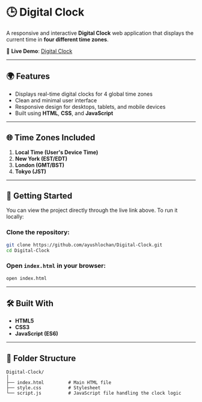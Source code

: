 # 🕒 Digital Clock

A responsive and interactive **Digital Clock** web application that displays the current time in **four different time zones**.

🔗 **Live Demo**: [Digital Clock](https://ayushlochan.github.io/Digital-Clock/)

---

## 🌍 Features

* Displays real-time digital clocks for 4 global time zones
* Clean and minimal user interface
* Responsive design for desktops, tablets, and mobile devices
* Built using **HTML**, **CSS**, and **JavaScript**

---

## 🌐 Time Zones Included

1. **Local Time (User's Device Time)**
2. **New York (EST/EDT)**
3. **London (GMT/BST)**
4. **Tokyo (JST)**

---

## 🚀 Getting Started

You can view the project directly through the live link above. To run it locally:

### Clone the repository:

```bash
git clone https://github.com/ayushlochan/Digital-Clock.git
cd Digital-Clock
```

### Open `index.html` in your browser:

```bash
open index.html
```

---

## 🛠️ Built With

* **HTML5**
* **CSS3**
* **JavaScript (ES6)**

---

## 📁 Folder Structure

```
Digital-Clock/
│
├── index.html         # Main HTML file
├── style.css          # Stylesheet
└── script.js          # JavaScript file handling the clock logic
```
